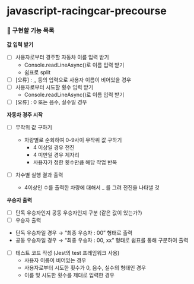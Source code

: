 # javascript-racingcar-precourse

### 🚀 구현할 기능 목록
**값 입력 받기**

- [ ] 사용자로부터 경주할 자동차 이름 입력 받기
    - Console.readLineAsync()로 이름 입력 받기
    - 쉼표로 split
- [ ]  [오류] : ,, 등의 입력으로 사용자 이름이 비어있을 경우 
- [ ] 사용자로부터 시도할 횟수 입력 받기
  - Console.readLineAsync()로 이름 입력 받기
- [ ]  [오류] : 0 또는 음수, 실수일 경우 

**자동차 경주 시작**

- [ ] 무작위 값 구하기
  - 차량별로 순회하여 0-9사이 무작위 값 구하기
    - 4 이상일 경우 전진
    - 4 미만일 경우 제자리
    - 사용자가 정한 횟수만큼 해당 작업 반복
      
- [ ] 차수별 실행 결과 출력
    - 4이상인 수를 출력한 차량에 대해서 _ 를 그려 전진을 나타낼 것

**우승자 출력**

- [ ]  단독 우승자인지 공동 우승자인지 구분 (같은 값이 있는가?)
- [ ]  우승자 출력
  - 단독 우승자일 경우 → “최종 우승자 : 00” 형태로 출력
  -  공동 우승자일 경우 → “최종 우승자 : 00, xx” 형태로 쉼표를 통해 구분하여 출력
- [ ] 테스트 코드 작성 (Jest의 test 프레임워크 사용)
  - 사용자 이름이 비어있는 경우
  - 사용자로부터 시도한 횟수가 0, 음수, 실수의 형태인 경우
  - 이름 및 시도한 횟수를 제대로 입력한 경우
